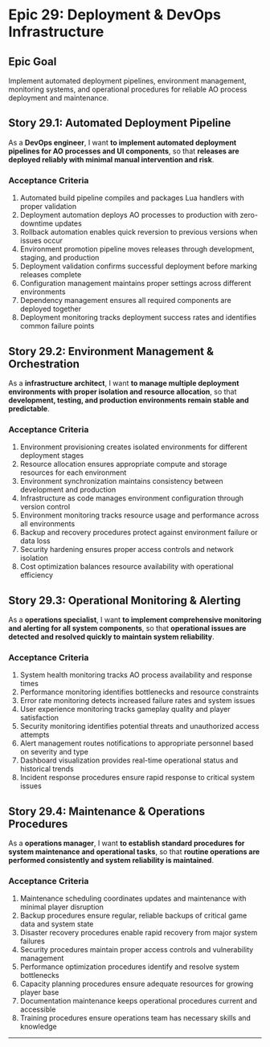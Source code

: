# Epic 29: Deployment & DevOps Infrastructure

## Epic Goal
Implement automated deployment pipelines, environment management, monitoring systems, and operational procedures for reliable AO process deployment and maintenance.

## Story 29.1: Automated Deployment Pipeline
As a **DevOps engineer**,
I want **to implement automated deployment pipelines for AO processes and UI components**,
so that **releases are deployed reliably with minimal manual intervention and risk**.

### Acceptance Criteria
1. Automated build pipeline compiles and packages Lua handlers with proper validation
2. Deployment automation deploys AO processes to production with zero-downtime updates
3. Rollback automation enables quick reversion to previous versions when issues occur
4. Environment promotion pipeline moves releases through development, staging, and production
5. Deployment validation confirms successful deployment before marking releases complete
6. Configuration management maintains proper settings across different environments
7. Dependency management ensures all required components are deployed together
8. Deployment monitoring tracks deployment success rates and identifies common failure points

## Story 29.2: Environment Management & Orchestration
As a **infrastructure architect**,
I want **to manage multiple deployment environments with proper isolation and resource allocation**,
so that **development, testing, and production environments remain stable and predictable**.

### Acceptance Criteria
1. Environment provisioning creates isolated environments for different deployment stages
2. Resource allocation ensures appropriate compute and storage resources for each environment
3. Environment synchronization maintains consistency between development and production
4. Infrastructure as code manages environment configuration through version control
5. Environment monitoring tracks resource usage and performance across all environments
6. Backup and recovery procedures protect against environment failure or data loss
7. Security hardening ensures proper access controls and network isolation
8. Cost optimization balances resource availability with operational efficiency

## Story 29.3: Operational Monitoring & Alerting
As a **operations specialist**,
I want **to implement comprehensive monitoring and alerting for all system components**,
so that **operational issues are detected and resolved quickly to maintain system reliability**.

### Acceptance Criteria
1. System health monitoring tracks AO process availability and response times
2. Performance monitoring identifies bottlenecks and resource constraints
3. Error rate monitoring detects increased failure rates and system issues
4. User experience monitoring tracks gameplay quality and player satisfaction
5. Security monitoring identifies potential threats and unauthorized access attempts
6. Alert management routes notifications to appropriate personnel based on severity and type
7. Dashboard visualization provides real-time operational status and historical trends
8. Incident response procedures ensure rapid response to critical system issues

## Story 29.4: Maintenance & Operations Procedures
As a **operations manager**,
I want **to establish standard procedures for system maintenance and operational tasks**,
so that **routine operations are performed consistently and system reliability is maintained**.

### Acceptance Criteria
1. Maintenance scheduling coordinates updates and maintenance with minimal player disruption
2. Backup procedures ensure regular, reliable backups of critical game data and system state
3. Disaster recovery procedures enable rapid recovery from major system failures
4. Security procedures maintain proper access controls and vulnerability management
5. Performance optimization procedures identify and resolve system bottlenecks
6. Capacity planning procedures ensure adequate resources for growing player base
7. Documentation maintenance keeps operational procedures current and accessible
8. Training procedures ensure operations team has necessary skills and knowledge

---
